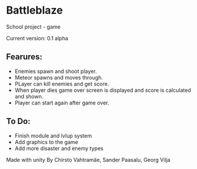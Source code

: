 # Battleblaze
School project - game

Current version: 0.1 alpha

## Fearures:
* Enemies spawn and shoot player.
* Meteor spawns and moves through.
* PLayer can kill enemies and get score.
* When player dies game over screen is displayed and score is calculated and shown.
* Player can start again after game over.

## To Do:
* Finish module and lvlup system
* Add graphics to the game
* Add more disaster and enemy types

Made with unity
By Chirsto Vahtramäe, Sander Paasalu, Georg Vilja
